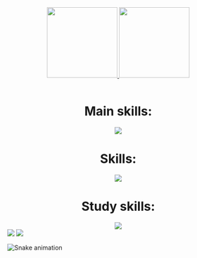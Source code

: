 
<div align="center">
  <a href="https://github.com/P1ul0">
  <img height="160em" src="https://github-readme-stats.vercel.app/api?username=P1ul0&show_icons=true&theme=radical&include_all_commits=true&count_private=true"/>
  <img height="160em" src="https://github-readme-stats.vercel.app/api/top-langs/?username=P1ul0&layout=compact&langs_count=7&theme=radical"/>
  </a>
</div>

<div style="display: inline_block" align="center"><br>  
<h1>Main skills:</h1>
<a href="https://skillicons.dev">
  <img src="https://skillicons.dev/icons?i=java,spring,mysql,linux" />
</a>
<h1>Skills:</h1>
<a href="https://skillicons.dev">
  <img src="https://skillicons.dev/icons?i=git,java,spring,mysql,html,css,js,ts,nodejs,react,mongodb&perline=6" />
</a>    
<h1>Study skills:</h1>
  <a href="https://skillicons.dev">
    <img src="https://skillicons.dev/icons?i=angular,docker,postgres" />  
  </a>          
</div>
  
  

<div> 
   <a href = "mailto:paulocesar147852@gmail.com"><img src="https://img.shields.io/badge/-Gmail-%23333?style=for-the-badge&logo=gmail&logoColor=white" target="_blank"></a>
    <a href="" target="_blank"><img src="https://img.shields.io/badge/-LinkedIn-%230077B5?style=for-the-badge&logo=linkedin&logoColor=white" target="_blank"></a> 
 
 ![Snake animation](https://github.com/P1ul0/P1ul0/blob/output/github-contribution-grid-snake.svg)
 
</div>
